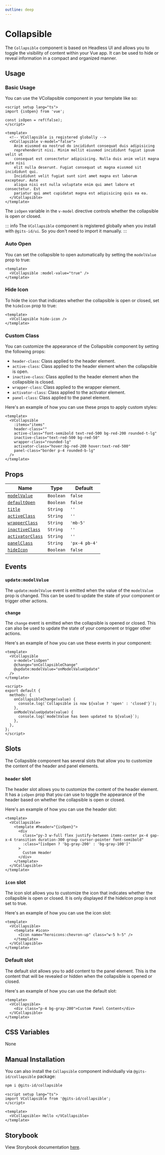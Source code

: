 ```yaml
---
outline: deep
---
```


# Collapsible

The `Collapsible` component is based on Headless UI and allows you to toggle the visibility of content within your Vue app. It can be used to hide or reveal information in a compact and organized manner.

## Usage

### Basic Usage

You can use the VCollapsible component in your template like so:

<LivePreview src="components-collapsible--default">

```vue
<script setup lang="ts">
import {isOpen} from 'vue';

const isOpen = ref(false);
</script>

<template>
  <!-- VCollapsible is registered globally -->
  <VCollapsible v-model="false">
    Anim eiusmod ea nostrud do incididunt consequat duis adipisicing
    reprehenderit nisi. Minim mollit eiusmod incididunt fugiat ipsum velit ut
    consequat est consectetur adipisicing. Nulla duis anim velit magna aute nisi
    elit nulla deserunt. Fugiat consequat ut magna eiusmod sit incididunt qui.
    Incididunt velit fugiat sunt sint amet magna est laborum excepteur. Aute
    aliqua nisi est nulla voluptate enim qui amet labore et consectetur. Est
    pariatur qui amet cupidatat magna est adipisicing quis ea ea.
  </VCollapsible>
</template>
```

</LivePreview>

The `isOpen` variable in the `v-model` directive controls whether the collapsible is open or closed.

::: info
The `VCollapsible` component is registered globally when you install with `@gits-id/ui`. So you don't need to import it manually.
:::

### Auto Open

You can set the collapsible to open automatically by setting the `modelValue` prop to true:

<LivePreview src="components-collapsible--auto-open" >

```vue
<template>
  <VCollapsible :model-value="true" />
</template>
```

</LivePreview>

### Hide Icon

To hide the icon that indicates whether the collapsible is open or closed, set the `hideIcon` prop to true:

<LivePreview src="components-collapsible--auto-open">

```vue
<template>
  <VCollapsible hide-icon />
</template>
```

</LivePreview>

### Custom Class

You can customize the appearance of the Collapsible component by setting the following props:

- `header-class`: Class applied to the header element.
- `active-class`: Class applied to the header element when the collapsible is open.
- `inactive-class`: Class applied to the header element when the collapsible is closed.
- `wrapper-class`: Class applied to the wrapper element.
- `activator-class`: Class applied to the activator element.
- `panel-class`: Class applied to the panel element.

Here's an example of how you can use these props to apply custom styles:

<LivePreview src="components-collapsible--custom-classes" >

```vue
<template>
  <VCollapsible
    :items="items"
    header-class=""
    active-class="font-semibold text-red-500 bg-red-200 rounded-t-lg"
    inactive-class="text-red-500 bg-red-50"
    wrapper-class="rounded-lg"
    activator-class="hover:bg-red-200 hover:text-red-500"
    panel-class="border p-4 rounded-b-lg"
  />
</template>
```

</LivePreview>

## Props

| Name                                | Type      | Default       |
| ----------------------------------- | --------- | ------------- |
| [`modelValue`](#modelValue)         | `Boolean` | `false`       |
| [`defaultOpen`](#defaultOpen)       | `Boolean` | `false`       |
| [`title`](#title)                   | `String`  | `''`          |
| [`activeClass`](#activeClass)       | `String`  | `''`          |
| [`wrapperClass`](#wrapperClass)     | `String`  | `'mb-5'`      |
| [`inactiveClass`](#inactiveClass)   | `String`  | `''`          |
| [`activatorClass`](#activatorClass) | `String`  | `''`          |
| [`panelClass`](#panelClass)         | `String`  | `'px-4 pb-4'` |
| [`hideIcon`](#hideIcon)             | `Boolean` | `false`       |

## Events

### `update:modelValue`

The `update:modelValue` event is emitted when the value of the `modelValue` prop is changed. This can be used to update the state of your component or trigger other actions.

### `change`

The `change` event is emitted when the collapsible is opened or closed. This can also be used to update the state of your component or trigger other actions.

Here's an example of how you can use these events in your component:

```vue
<template>
  <VCollapsible
    v-model="isOpen"
    @change="onCollapsibleChange"
    @update:modelValue="onModelValueUpdate"
  />
</template>

<script>
export default {
  methods: {
    onCollapsibleChange(value) {
      console.log(`Collapsible is now ${value ? 'open' : 'closed'}`);
    },
    onModelValueUpdate(value) {
      console.log(`modelValue has been updated to ${value}`);
    },
  },
};
</script>
```

## Slots

The Collapsible component has several slots that allow you to customize the content of the header and panel elements.

### `header` slot

The header slot allows you to customize the content of the header element. It has a `isOpen` prop that you can use to toggle the appearance of the header based on whether the collapsible is open or closed.

Here's an example of how you can use the header slot:

```vue
<template>
  <VCollapsible>
    <template #header="{isOpen}">
      <div
        class="py-3 w-full flex justify-between items-center px-4 gap-x-4 transition duration-300 group cursor-pointer font-semibold"
        :class="[isOpen ? 'bg-gray-200' : 'bg-gray-100']"
      >
        Custom Header
      </div>
    </template>
  </VCollapsible>
</template>
```

### `icon` slot

The icon slot allows you to customize the icon that indicates whether the collapsible is open or closed. It is only displayed if the hideIcon prop is not set to true.

Here's an example of how you can use the icon slot:

```vue
<template>
  <VCollapsible>
    <template #icon>
      <Icon name="heroicons:chevron-up" class="w-5 h-5" />
    </template>
  </VCollapsible>
</template>
```

### Default slot

The default slot allows you to add content to the panel element. This is the content that will be revealed or hidden when the collapsible is opened or closed.

Here's an example of how you can use the default slot:

```vue
<template>
  <VCollapsible>
    <div class="p-4 bg-gray-200">Custom Panel Content</div>
  </VCollapsible>
</template>
```

## CSS Variables

None

## Manual Installation

You can also install the `Collapsible` component individually via `@gits-id/collapsible` package:

```bash
npm i @gits-id/collapsible
```

```vue
<script setup lang="ts">
import VCollapsible from '@gits-id/collapsible';
</script>

<template>
  <VCollapsible> Hello </VCollapsible>
</template>
```

## Storybook

View Storybook documentation [here](https://gits-ui.web.app/?path=/story/components-collapsible--default).
